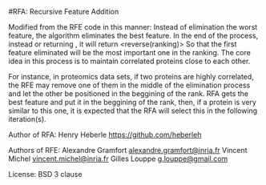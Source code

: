 #RFA: Recursive Feature Addition


Modified from the RFE code in this manner:
Instead of elimination the worst feature, the algorithm eliminates the best feature.
In the end of the process, instead or returning <ranking>, it will return <reverse(ranking)>
So that the first feature eliminated will be the most important one in the ranking.
The core idea in this process is to maintain correlated proteins close to each other.

For instance, in proteomics data sets, if two proteins are 
highly correlated, the RFE may remove one of them in the middle of the elimination process
and let the other be positioned in the beggining of the rank.
RFA gets the best feature and put it in the beggining of the rank, then, if a protein is 
very similar to this one, it is expected that the RFA will select this 
in the following iteration(s).


Author of RFA: Henry Heberle <https://github.com/heberleh>

Authors of RFE: Alexandre Gramfort <alexandre.gramfort@inria.fr>
         Vincent Michel <vincent.michel@inria.fr>
         Gilles Louppe <g.louppe@gmail.com>

License: BSD 3 clause

